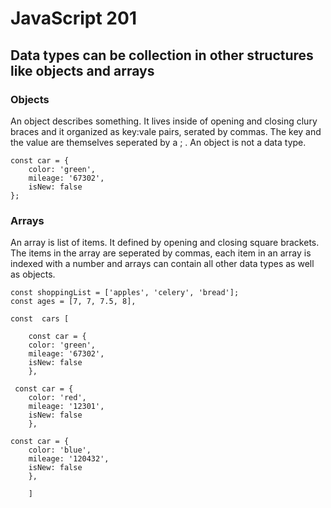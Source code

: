 # JavaScript 201
## Data types can be collection in other structures like objects and arrays

### Objects 

An object describes something. It lives inside of opening and closing clury braces and it organized as key:vale pairs, serated by commas. The key and the value are themselves seperated by a ; . An object is not a data type. 

```
const car = {
    color: 'green',
    mileage: '67302',
    isNew: false
};

```

### Arrays
An array is list of items. It defined by opening and closing square brackets. The items in the array are seperated by commas, each item in an array is indexed with a number and arrays can contain all other data types as well as objects. 

```
const shoppingList = ['apples', 'celery', 'bread'];
const ages = [7, 7, 7.5, 8],

const  cars [
    
    const car = {
    color: 'green',
    mileage: '67302',
    isNew: false
    },

 const car = {
    color: 'red',
    mileage: '12301',
    isNew: false
    },
    
const car = {
    color: 'blue',
    mileage: '120432',
    isNew: false
    },
    
    ]
    
```

